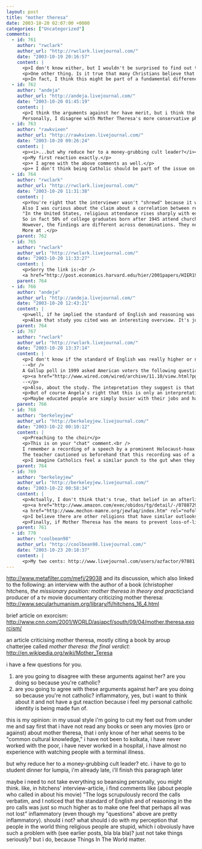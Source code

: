 ```yaml
---
layout: post
title: "mother theresa"
date: 2003-10-20 02:07:00 +0000
categories: ["Uncategorized"]
comments:
  - id: 761
    author: "rwclark"
    author_url: "http://rwclark.livejournal.com/"
    date: "2003-10-19 20:16:57"
    content: |
      <p>I don't know either, but I wouldn't be surprised to find out that Mother Theresa is a flawed human being. Because, surprise, human beings are flawed. Maybe some people don't mind the fact that she uses the money people donate to her for building up the Catholic church instead of building hospitals or clinics or buying medicine for the poor. Maybe she believes this is the best thing for the common good. Or maybe she is only concerned with establishing her place in history. Also, Hitchens doesn't merely reduce her to a money-grubbing cult leader - "although I think there are many fraudulent things about Mother Teresa, I also think there are many authentic things about her." He simply points out that the way she is seen by many is inaccurate and overly idealistic. He uses the chasm between the way she is willing to forgive and even commend Princess Diana for getting a divorce and the way she works tirelessly to condemn all forms of divorce, even in the most extreme cases of sexual abuse, in order to highlight the difficulty in assessing her singularly.</p>
      <p>One other thing. Is it true that many Christians believe that the suffering of the poor is beautiful and that the nobility of the world is helped by it? While I know that tragedy can bring a sense of greater moral clarity (for instance, after 9/11), I hope that this point was an exaggeration. The idea that God appoints people to a life of poverty in order to serve as an example for the rest of us makes me incredibly angry. I don't see how anyone could accept a God like that. The only reason that kind of a view would be propagated is a very cynical manipulation by the church. "Go to church, pray, give us your money, and know that you will be rewarded in the next life for your suffering." To the extent that such a belief exists, I agree 100% that it is evil.</p>
      <p>In fact, I think this might be part of a fundamental difference in values-systems between believers and non-believers. If you believe in an afterlife, then some of the facts Hitchens "exposes" about Mother Theresa don't seem so bad. She is using her reputation to expand the church as much as possible in order to bring God to the most people possible. After their Christian deaths they will be rewarded in the afterlife. If you do not, it is incredibly wrong-headed. That money could be spent directly on caring for the living, improving their lives as much as possible so their brief time on earth will be as positive and as long as possible.</p>
  - id: 762
    author: "andeja"
    author_url: "http://andeja.livejournal.com/"
    date: "2003-10-20 01:45:19"
    content: |
      <p>I think the arguments against her have merit, but i think the slant that hitchens takes against her is hard to swallow because he makes himself sound like such a bigoted ass. He can't seem to wrap his limited mind around the fact that people can be intelligent and hold a religion.  But if you go to a secular humanist web site, don't expect warm fuzzies towards religion.  Also, don't expect a shrewed interviewer, since he's unabashedly on hitchens' side.<br />
      Personally, I disagree with Mother Theresa's more conservative philosophies, and her apparent anti-technology practices. But honestly, i feel like i'm divorced from this discussion since I'm not Catholic.  The underlying question in all these criticisms is "should she be a saint?" (though sometimes unsuccessfully disguised as public regard), but whether she should or not doesn't strike a chord with me, since i don't believe in the status of sainthood.  She was who she was, and the world only seems to care because of her celebrity status.  </p>
  - id: 763
    author: "rawkvixen"
    author_url: "http://rawkvixen.livejournal.com/"
    date: "2003-10-20 09:26:24"
    content: |
      <p><i>...but why reduce her to a money-grubbing cult leader?</i></p>
      <p>My first reaction exactly.</p>
      <p>+ I agree with the above comments as well.</p>
      <p>+ I don't think being Catholic should be part of the issue on Blessed Teresa.  She influenced all people, secular or not.  I think that's the key, and Winter (in Chatterjee's intro) admits it: "The world it seems needs fairy tales."  We all need role models, real or not, to inspire us to become the best that we can/want to be.</p>
  - id: 764
    author: "rwclark"
    author_url: "http://rwclark.livejournal.com/"
    date: "2003-10-20 11:31:38"
    content: |
      <p>You're right that the interviewer wasn't "shrewd" because it was more like a chat between two people who share a similar philosophy than a hard-hitting piece of journalism. It was an interview intended for a very specific audience (people who are not only atheists but so committed to that worldview that they subscribe to a magazine called Free Inquiry). Anyway, I just wanted to say that I don't feel Hitchens came across as either bigoted or an ass. To me, he comes across as someone with a strong opinion who is willing to rigorously defend that position. By making the TV show and writing the book he may have been looking for a donnybrook, but it wasn't just a knee-jerk attack.<br />
      Also I was curious about the claim about a correlation between religion and education. What I found was somewhat surprising. The following is an abstract from an article from the Harvard Institute of Economic Research published in 2001.<br />
      "In the United States, religious attendance rises sharply with education across individuals, but religious attendance declines sharply with education across denominations. This puzzle is explained if education both increases the returns to social connection and reduces the extent of religious belief. The positive effect of education on sociability explains the positive education-religion relationship. The negative effect of education on religious belief causes more individuals to sort into less fervent religions, which explains the negative relationship between education and religion across denominations. Cross-country differences in the impact of education on religious belief can explain the large cross-country variation in the education-religion connection. These cross-country differences in the education-belief relationship can be explained by political factors (such as communism) which lead some countries to use state-controlled education to discredit religion."<br />
      So in fact 50% of college graduates born after 1945 attend church more than several times per year, while only 36% of high school dropouts do. The authors write "In many muiltivariate regressions, education is the most statistically important factor explaining church attendance."<br />
      However, the findings are different across denominations. They note that members of the groups with the least amount of education (such as Mormons, Pentacostalists, and Jehovah's witnesses) attend church the most frequently, while members of more educated groups attend less frequently. In fact, "the correlation between education and religious attendance across denominations is negative 86%."<br />
      More at .</p>
    parent: 762
  - id: 765
    author: "rwclark"
    author_url: "http://rwclark.livejournal.com/"
    date: "2003-10-20 11:33:27"
    content: |
      <p>Sorry the link is:<br />
      <a href="http://post.economics.harvard.edu/hier/2001papers/HIER1913.pdf" rel="nofollow">http://post.economics.harvard.edu/hier/2001papers/HIER1913.pdf</a></p>
    parent: 764
  - id: 766
    author: "andeja"
    author_url: "http://andeja.livejournal.com/"
    date: "2003-10-20 12:43:21"
    content: |
      <p>well, if he implied the standard of English and reasoning was so much higher in the calls put out by whites, or heterosexuals, or men, like he did with the "non-religious", i think you'd be less reluctant to agree that he came across as a bigoted ass. </p>
      <p>Also that study you cited was an interesting overview. It's just limited to the assertion that belief systems and church attendance are causally linked or are synonomous.   Attendance doesn't necessitate belief, and vice versa.</p>
    parent: 764
  - id: 767
    author: "rwclark"
    author_url: "http://rwclark.livejournal.com/"
    date: "2003-10-20 13:37:14"
    content: |
      <p>I don't know if the standard of English was really higher or not. If it was, was it wrong to point that out. Yes and no. Was it inflammatory? Yes. Was it politically correct? No. Bigoted? I don't think so. Granted, if this had been minorities vs whites and he pointed out that the minorities didn't speak English as well as the whites it might have been true, but it also would have been unnecessary and extremely provocative (in a bad way). Everyone knows that society discriminates against minorities and that many minority groups do not receive the same opportunities for education as majority groups. To say, "hey all the latinos who called in spoke poor English" would just be rubbing it in). I think the difference between your examples (race, sexual orientation, and gender) is that religion is not pre-determined. You choose what religion to join and whether or not you will be a part of any religion. No one would argue that you can't choose your religion. I think he just gets a little carried away in the relief he feels that the station got a lot of calls supporting his show. Non-believers really are a small minority of people in America. There was a poll recently that said only a small percentage of people would vote for an atheist for President (far less than would vote for a homosexual, a black person, or many other minorities).<br />
      --<br />
      A Gallup poll in 1999 asked American voters the following question: "If your party nominated a generally well-qualified person for president who happened to be an X would you vote for that person?" X took on the following values: Catholic, Jew, Baptist, Mormon, black, homosexual, woman, atheist. Six out of the eight categories secured better than 90 percent approval. But only 59 percent would vote for a homosexual, and just 49 percent would vote for an atheist. Bear in mind that there are 29 million Americans who describe themselves as nonreligious, secular, atheist, or agnostic.</p>
      <p><a href="http://www.wired.com/wired/archive/11.10/view.html?pg=2" rel="nofollow">http://www.wired.com/wired/archive/11.10/view.html?pg=2</a><br />
      --</p>
      <p>Also, about the study. The intepretation they suggest is that "education appears to decrease belief in the returns to religious activity." Their evidence is that "high attendance denominations (e.g.  Mormons, Baptists, Catholics) strongly affirm rewards to religious adherence, usually in the afterlife." On the other hand, "the doctrines of low attendance denominations (e.g. Episcopalians, Reform Jews) often explicitly deny any connection between religiosity and worldly success. These denominations may even deny and explicit connection between religious activity and rewards after death."</p>
      <p>But of course Angela's right that this is only an interpretation. The data are that more educated people are more likely to go to church, but that within their specific churches the more educated attend less frequently than the less educated. So what are some alternative explanations?</p>
      <p>Maybe educated people are simply busier with their jobs and have less time to go to church. Maybe educated people have a more personal relationship with God based on private prayer and therefore feel they have less need for attending church in a formal church setting. Maybe people with less education have harder lives and are therefore more reliant on the social network of the church. These are just some things of the top of my head. Long posts.</p>
    parent: 766
  - id: 768
    author: "berkeleyjew"
    author_url: "http://berkeleyjew.livejournal.com/"
    date: "2003-10-22 00:10:12"
    content: |
      <p>Preaching to the choir</p>
      <p>This is on your "chat" comment.<br />
      I remember a recording of a speech by a prominent Holocaust-hoax historian to a bunch of his like-minded peers that my AP european history class listened my senior year of high school. As a Jew, even a marginal one, it was sickening to hear their hearty and agreeable laughter as the historian "poked holes" in the reality of the Holocaust. I felt like they were laughing at the deaths of six million people (the Nazis didn't just kill Jews).<br />
      The teacher cautioned us beforehand that this recording was of a bunch of like-minded collegues, and that we shouldn't take anything they said as directly derisive. It was hard not to, but I tried to listen to the details of what was said. I have to admit, I haven't tried ot verify any of it to this day, but it sticks with me. I think I'll look into it after all.</p>
      <p>I imagine Catholics feel a similar punch to the gut when they read something like this. I think this leads to two important questions. Is he right about the details? What does it mean to you?</p>
    parent: 764
  - id: 769
    author: "berkeleyjew"
    author_url: "http://berkeleyjew.livejournal.com/"
    date: "2003-10-22 00:58:34"
    content: |
      <p>Actually, I don't think that's true, that belief in an afterlife excuses suffering in this one. Judaism, for example, is <i>not</i> in favor of suffering in this life. There's a strong sentiment of improving your surroundings, friends, family, others, and self in a very material, make-the-best-of-being-alive, sense.</p>
      <p><a href="http://www.amazon.com/exec/obidos/tg/detail/-/0788729438/103-1251078-8197449?v=glance" rel="nofollow">Conversations with Rabbi Small</a> sort of lays out some of the <a href="http://www.mechon-mamre.org/jewfaq/beliefs.htm" rel="nofollow">philosophies</a> I'm <a href="http://www.mechon-mamre.org/jewfaq/brother.htm" rel="nofollow">talking</a> <a href="http://www.mechon-mamre.org/jewfaq/animals.htm" rel="nofollow">about</a><br />
      <a href="http://www.mechon-mamre.org/jewfaq/index.htm" rel="nofollow">here</a>.</p>
      <p>I believe there are other religions that have similar outlooks. Belief in an afterlife doesn't necessitate lack of interest in this life. </p>
      <p>Finally, if Mother Theresa has the means to prevent loss-of-life or pain-and-suffering, and consciously chooses a path that favors conversion over alleviation of suffering.. than I'm not sure I like her so much any more. I can't argue against her devoutness; she may be doing what she believes best for others. I can, however, argue against her (alleged) basis of comparison. It doesn't square with my idea of what's best for the needy.</p>
    parent: 761
  - id: 770
    author: "coolbean98"
    author_url: "http://coolbean98.livejournal.com/"
    date: "2003-10-23 20:18:37"
    content: |
      <p>My two cents: http://www.livejournal.com/users/azfactor/97881.html (I linked to this discussion because I thought people brought up alot of other good points).</p>
---
```


http://www.metafilter.com/mefi/29038 and its discussion, which also linked to the following:
an interview with the author of a book (christopher hitchens, *the missionary position: mother theresa in theory and practic*)and producer of a tv movie documentary criticizing mother theresa: http://www.secularhumanism.org/library/fi/hitchens_16_4.html

brief article on exorcism: http://www.cnn.com/2001/WORLD/asiapcf/south/09/04/mother.theresa.exorcism/

an article criticising mother theresa, mostly citing a book by aroup chatterjee called *mother theresa: the final verdict*:
http://en.wikipedia.org/wiki/Mother_Teresa

i have a few questions for you. 
1) are you going to disagree with these arguments against her? are you doing so because you're catholic? 
2) are you going to agree with these arguments against her? are you doing so because you're not catholic?
inflammatory, yes, but i want to think about it and not have a gut reaction because i feel my personal catholic identity is being made fun of.

this is my opinion: in my usual style i'm going to cut my feet out from under me and say first that i have not read any books or seen any movies (pro or against) about mother theresa, that i only know of her what seems to be "common cultural knowledge," i have not been to kolkata, i have never worked with the poor, i have never worked in a hospital, i have almost no experience with watching people with a terminal illness. 

but why reduce her to a money-grubbing cult leader? etc. i have to go to student dinner for lumpia, i'm already late, i'll finish this paragraph later

maybe i need to not take everything so beansing personally, you might think. like, in hitchens' interview-article, i find comments like (about people who called in about his movie) "The logs scrupulously record the calls verbatim, and I noticed that the standard of English and of reasoning in the pro calls was just so much higher as to make one feel that perhaps all was not lost" inflammatory (even though my "questions" above are pretty inflammatory). should i not? what should i do with my perception that people in the world thing religious people are stupid, which i obvoiusly have such a problem with (see earlier posts, bla bla bla)? just not take things seriously? but i do, because Things In The World matter.